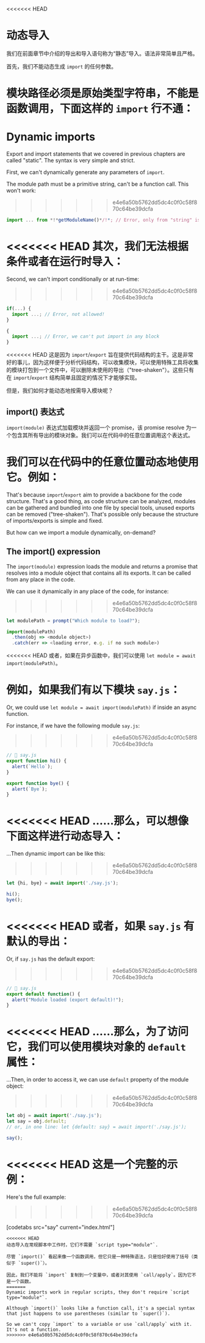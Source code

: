 <<<<<<< HEAD
# 动态导入

我们在前面章节中介绍的导出和导入语句称为“静态”导入。语法非常简单且严格。

首先，我们不能动态生成 `import` 的任何参数。

模块路径必须是原始类型字符串，不能是函数调用，下面这样的 `import` 行不通：
=======
# Dynamic imports

Export and import statements that we covered in previous chapters are called "static". The syntax is very simple and strict.

First, we can't dynamically generate any parameters of `import`.

The module path must be a primitive string, can't be a function call. This won't work:
>>>>>>> e4e6a50b5762dd5dc4c0f0c58f870c64be39dcfa

```js
import ... from *!*getModuleName()*/!*; // Error, only from "string" is allowed
```

<<<<<<< HEAD
其次，我们无法根据条件或者在运行时导入：
=======
Second, we can't import conditionally or at run-time:
>>>>>>> e4e6a50b5762dd5dc4c0f0c58f870c64be39dcfa

```js
if(...) {
  import ...; // Error, not allowed!
}

{
  import ...; // Error, we can't put import in any block
}
```

<<<<<<< HEAD
这是因为 `import`/`export` 旨在提供代码结构的主干。这是非常好的事儿，因为这样便于分析代码结构，可以收集模块，可以使用特殊工具将收集的模块打包到一个文件中，可以删除未使用的导出（"tree-shaken"）。这些只有在 `import`/`export` 结构简单且固定的情况下才能够实现。

但是，我们如何才能动态地按需导入模块呢？

## import() 表达式

`import(module)` 表达式加载模块并返回一个 promise，该 promise resolve 为一个包含其所有导出的模块对象。我们可以在代码中的任意位置调用这个表达式。

我们可以在代码中的任意位置动态地使用它。例如：
=======
That's because `import`/`export` aim to provide a backbone for the code structure. That's a good thing, as code structure can be analyzed, modules can be gathered and bundled into one file by special tools, unused exports can be removed ("tree-shaken"). That's possible only because the structure of imports/exports is simple and fixed.

But how can we import a module dynamically, on-demand?

## The import() expression

The `import(module)` expression loads the module and returns a promise that resolves into a module object that contains all its exports. It can be called from any place in the code.

We can use it dynamically in any place of the code, for instance:
>>>>>>> e4e6a50b5762dd5dc4c0f0c58f870c64be39dcfa

```js
let modulePath = prompt("Which module to load?");

import(modulePath)
  .then(obj => <module object>)
  .catch(err => <loading error, e.g. if no such module>)
```

<<<<<<< HEAD
或者，如果在异步函数中，我们可以使用 `let module = await import(modulePath)`。

例如，如果我们有以下模块 `say.js`：
=======
Or, we could use `let module = await import(modulePath)` if inside an async function.

For instance, if we have the following module `say.js`:
>>>>>>> e4e6a50b5762dd5dc4c0f0c58f870c64be39dcfa

```js
// 📁 say.js
export function hi() {
  alert(`Hello`);
}

export function bye() {
  alert(`Bye`);
}
```

<<<<<<< HEAD
……那么，可以想像下面这样进行动态导入：
=======
...Then dynamic import can be like this:
>>>>>>> e4e6a50b5762dd5dc4c0f0c58f870c64be39dcfa

```js
let {hi, bye} = await import('./say.js');

hi();
bye();
```

<<<<<<< HEAD
或者，如果 `say.js` 有默认的导出：
=======
Or, if `say.js` has the default export:
>>>>>>> e4e6a50b5762dd5dc4c0f0c58f870c64be39dcfa

```js
// 📁 say.js
export default function() {
  alert("Module loaded (export default)!");
}
```

<<<<<<< HEAD
……那么，为了访问它，我们可以使用模块对象的 `default` 属性：
=======
...Then, in order to access it, we can use `default` property of the module object:
>>>>>>> e4e6a50b5762dd5dc4c0f0c58f870c64be39dcfa

```js
let obj = await import('./say.js');
let say = obj.default;
// or, in one line: let {default: say} = await import('./say.js');

say();
```

<<<<<<< HEAD
这是一个完整的示例：
=======
Here's the full example:
>>>>>>> e4e6a50b5762dd5dc4c0f0c58f870c64be39dcfa

[codetabs src="say" current="index.html"]

```smart
<<<<<<< HEAD
动态导入在常规脚本中工作时，它们不需要 `script type="module"`.
```

```smart
尽管 `import()` 看起来像一个函数调用，但它只是一种特殊语法，只是恰好使用了括号（类似于 `super()`）。

因此，我们不能将 `import` 复制到一个变量中，或者对其使用 `call/apply`。因为它不是一个函数。
=======
Dynamic imports work in regular scripts, they don't require `script type="module"`.
```

```smart
Although `import()` looks like a function call, it's a special syntax that just happens to use parentheses (similar to `super()`).

So we can't copy `import` to a variable or use `call/apply` with it. It's not a function.
>>>>>>> e4e6a50b5762dd5dc4c0f0c58f870c64be39dcfa
```

